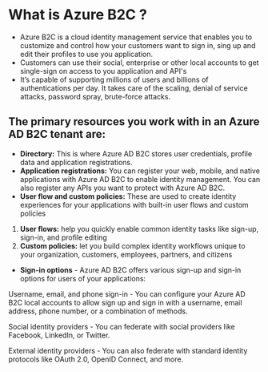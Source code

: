 # What is Azure B2C ?

- Azure B2C is a cloud identity management service that enables you to customize and control how your customers want to sign in, sing up and edit their profiles to use you application.
- Customers can use their social, enterprise or other local accounts to get single-sign on access to you application and API's
- It’s capable of supporting millions of users and billions of authentications per day. It takes care of the scaling, denial of service attacks, password spray, brute-force attacks.

## The primary resources you work with in an Azure AD B2C tenant are:

- **Directory:** This is where Azure AD B2C stores user credentials, profile data and application registrations.
- **Application registrations:** You can register your web, mobile, and native applications with Azure AD B2C to enable identity management. You can also register any APIs you want to protect with Azure AD B2C.
- **User flow and custom policies:** These are used to create identity experiences for your applications with built-in user flows and custom policies

1. **User flows:** help you quickly enable common identity tasks like sign-up, sign-in, and profile editing
2. **Custom policies:** let you build complex identity workflows unique to your organization, customers, employees, partners, and citizens

- **Sign-in options** - Azure AD B2C offers various sign-up and sign-in options for users of your applications:

Username, email, and phone sign-in - You can configure your Azure AD B2C local accounts to allow sign up and sign in with a username, email address, phone number, or a combination of methods.

Social identity providers - You can federate with social providers like Facebook, LinkedIn, or Twitter.

External identity providers - You can also federate with standard identity protocols like OAuth 2.0, OpenID Connect, and more.
